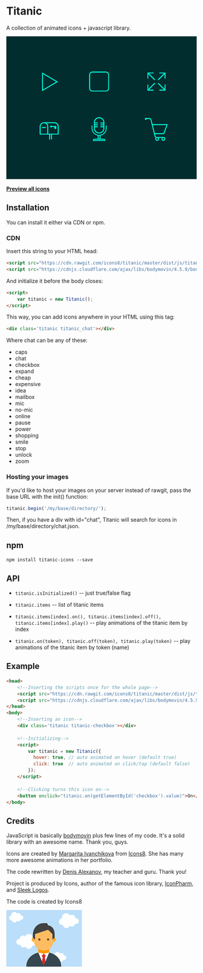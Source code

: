 # Titanic

A collection of animated icons + javascript library.

![Preview](/docs/images/animated-icons-preview.gif)

**[Preview all icons](https://rawgit.com/icons8/titanic/master/demo/index.html)**

## Installation

You can install it either via CDN or npm.

### CDN

Insert this string to your HTML head:
```html
<script src="https://cdn.rawgit.com/icons8/titanic/master/dist/js/titanic.min.js"></script>
<script src="https://cdnjs.cloudflare.com/ajax/libs/bodymovin/4.5.9/bodymovin.min.js"></script>
```
And initialize it before the body closes:

```html
<script>
    var titanic = new Titanic();
</script>
```
This way, you can add icons anywhere in your HTML using this tag:
```html
<div class='titanic titanic_chat'></div>
```
Where chat can be any of these:
* caps
* chat
* checkbox
* expand
* cheap
* expensive
* idea
* mailbox
* mic
* no-mic
* online
* pause
* power
* shopping
* smile
* stop
* unlock
* zoom

### Hosting your images

If you'd like to host your images on your server instead of rawgit, pass the base URL with the init() function:
```javascript
titanic.begin('/my/base/directory/');
```
Then, if you have a div with id="chat", Titanic will search for icons in /my/base/directory/chat.json.

## npm

```
npm install titanic-icons --save
```

## API

* ```titanic.isInitialized()``` -- just true/false flag

* ```titanic.items``` -- list of titanic items
* ```titanic.items[index].on(), titanic.items[index].off(), titanic.items[index].play()``` -- play animations of the titanic item by index
* ```titanic.on(token), titanic.off(token), titanic.play(token)``` -- play animations of the titanic item by token (name)

## Example

```html
<head>
    <!--Inserting the scripts once for the whole page-->
    <script src="https://cdn.rawgit.com/icons8/titanic/master/dist/js/titanic.min.js"></script>
    <script src="https://cdnjs.cloudflare.com/ajax/libs/bodymovin/4.5.9/bodymovin.min.js"></script>
</head>
<body>
    <!--Inserting an icon-->
    <div class='titanic titanic-checkbox'></div>

    <!--Initializing-->
    <script>
        var titanic = new Titanic({
          hover: true, // auto animated on hover (default true)
          click: true  // auto animated on click/tap (default false)
        });
    </script>

    <!--Clicking turns this icon on-->
    <button onclick="titanic.on(getElementById('checkbox').value)">On</button>
</body>
```

## Credits
JavaScript is basically [bodymovin](https://github.com/bodymovin/bodymovin) plus few lines of my code. It's a solid library with an awesome name. Thank you, guys.

Icons are created by [Margarita Ivanchikova](https://dribbble.com/imargarita) from [Icons8](https://icons8.com/). She has many more awesome animations in her portfolio.

The code rewritten by [Denis Alexanov](https://github.com/dhilt), my teacher and guru. Thank you!

Project is produced by Icons, author of the famous icon library, [IconPharm](https://iconpharm.com), and [Sleek Logos](https://sleeklogos.design).

The code is created by Icons8 

![Magritte](/docs/images/magritte.gif)